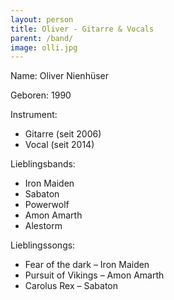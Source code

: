 ```yaml
---
layout: person
title: Oliver - Gitarre & Vocals
parent: /band/
image: olli.jpg
---
```


Name: Oliver Nienhüser

Geboren: 1990

Instrument:

* Gitarre (seit 2006)
* Vocal (seit 2014)

Lieblingsbands:

* Iron Maiden
* Sabaton
* Powerwolf
* Amon Amarth
* Alestorm

Lieblingssongs:

* Fear of the dark – Iron Maiden
* Pursuit of Vikings – Amon Amarth
* Carolus Rex – Sabaton